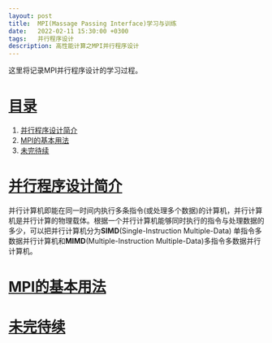 ```yaml
---
layout: post
title:  MPI(Massage Passing Interface)学习与训练
date:   2022-02-11 15:30:00 +0300
tags:   并行程序设计
description: 高性能计算之MPI并行程序设计
---
```


这里将记录MPI并行程序设计的学习过程。

# [目录](#目录)
1. [并行程序设计简介](#并行程序设计简介)  
2. [MPI的基本用法](#MPI的基本用法)  
3. [未完待续](#未完待续)

# [并行程序设计简介](#目录)
并行计算机即能在同一时间内执行多条指令(或处理多个数据)的计算机，并行计算机是并行计算的物理载体。根据一个并行计算机能够同时执行的指令与处理数据的多少，可以把并行计算机分为**SIMD**(Single-Instruction Multiple-Data) 单指令多数据并行计算机和**MIMD**(Multiple-Instruction Multiple-Data)多指令多数据并行计算机。

# [MPI的基本用法](#目录)


# [未完待续](#目录)
